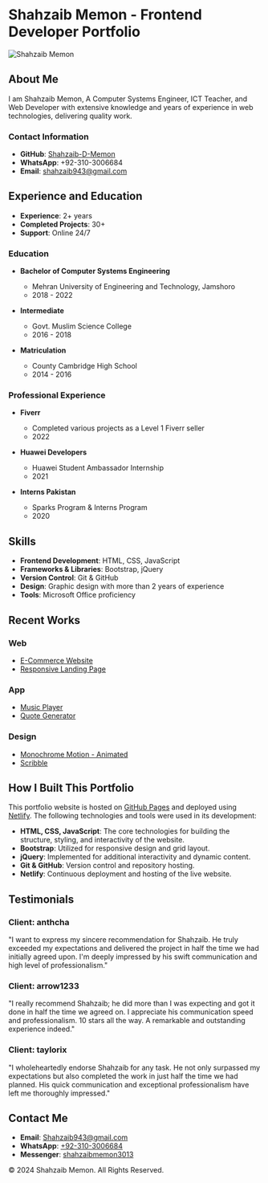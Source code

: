 # Shahzaib Memon - Frontend Developer Portfolio

![Shahzaib Memon](https://shahzaib-d-memon.github.io/Shahzaib-Portfolio.github.io/assets/images/profile-pic.jpg)

## About Me

I am Shahzaib Memon, A Computer Systems Engineer, ICT Teacher, and Web Developer with extensive knowledge and years of experience in web technologies, delivering quality work.

### Contact Information

- **GitHub**: [Shahzaib-D-Memon](https://github.com/Shahzaib-D-Memon)
- **WhatsApp**: +92-310-3006684
- **Email**: shahzaib943@gmail.com

## Experience and Education

- **Experience**: 2+ years
- **Completed Projects**: 30+
- **Support**: Online 24/7

### Education

- **Bachelor of Computer Systems Engineering**
  - Mehran University of Engineering and Technology, Jamshoro
  - 2018 - 2022

- **Intermediate**
  - Govt. Muslim Science College
  - 2016 - 2018

- **Matriculation**
  - County Cambridge High School
  - 2014 - 2016

### Professional Experience

- **Fiverr**
  - Completed various projects as a Level 1 Fiverr seller
  - 2022

- **Huawei Developers**
  - Huawei Student Ambassador Internship
  - 2021

- **Interns Pakistan**
  - Sparks Program & Interns Program
  - 2020

## Skills

- **Frontend Development**: HTML, CSS, JavaScript
- **Frameworks & Libraries**: Bootstrap, jQuery
- **Version Control**: Git & GitHub
- **Design**: Graphic design with more than 2 years of experience
- **Tools**: Microsoft Office proficiency

## Recent Works

### Web

- [E-Commerce Website](https://shahzaib-memon.netlify.app/ecommerce-demo)
- [Responsive Landing Page](https://shahzaib-memon.netlify.app/landing-page-demo)

### App

- [Music Player](https://shahzaib-memon.netlify.app/music-player-demo)
- [Quote Generator](https://shahzaib-memon.netlify.app/quote-generator-demo)

### Design

- [Monochrome Motion - Animated](https://shahzaib-memon.netlify.app/monochrome-motion-demo)
- [Scribble](https://shahzaib-memon.netlify.app/scribble-demo)

## How I Built This Portfolio

This portfolio website is hosted on [GitHub Pages](https://shahzaib-d-memon.github.io/Shahzaib-Portfolio.github.io/) and deployed using [Netlify](https://shahzaib-memon.netlify.app/). The following technologies and tools were used in its development:

- **HTML, CSS, JavaScript**: The core technologies for building the structure, styling, and interactivity of the website.
- **Bootstrap**: Utilized for responsive design and grid layout.
- **jQuery**: Implemented for additional interactivity and dynamic content.
- **Git & GitHub**: Version control and repository hosting.
- **Netlify**: Continuous deployment and hosting of the live website.

## Testimonials

### Client: anthcha

"I want to express my sincere recommendation for Shahzaib. He truly exceeded my expectations and delivered the project in half the time we had initially agreed upon. I'm deeply impressed by his swift communication and high level of professionalism."

### Client: arrow1233

"I really recommend Shahzaib; he did more than I was expecting and got it done in half the time we agreed on. I appreciate his communication speed and professionalism. 10 stars all the way. A remarkable and outstanding experience indeed."

### Client: taylorix

"I wholeheartedly endorse Shahzaib for any task. He not only surpassed my expectations but also completed the work in just half the time we had planned. His quick communication and exceptional professionalism have left me thoroughly impressed."

## Contact Me

- **Email**: [Shahzaib943@gmail.com](mailto:shahzaib943@gmail.com)
- **WhatsApp**: [+92-310-3006684](https://wa.me/923103006684)
- **Messenger**: [shahzaibmemon3013](https://m.me/shahzaibmemon3013)

© 2024 Shahzaib Memon. All Rights Reserved.
